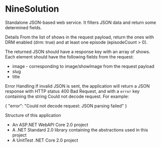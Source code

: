 # NineSolution
Standalone JSON-based web service. It filters JSON data and return some determined fields.

Details
From the list of shows in the request payload, return the ones with DRM enabled (drm: true) and at least one episode (episodeCount > 0).

The returned JSON should have a response key with an array of shows. Each element should have the following fields from the request:

- image - corresponding to image/showImage from the request payload
- slug
- title

Error Handling
If invalid JSON is sent, the application will return a JSON response with HTTP status 400 Bad Request, and with a `error` key containing the string Could not decode request. For example:

{
    "error": "Could not decode request: JSON parsing failed"
}

Structure of this application

- An ASP.NET WebAPI Core 2.0 project
- A .NET Standard 2.0 library containing the abstractions used in this project
- A UnitTest .NET Core 2.0 project
